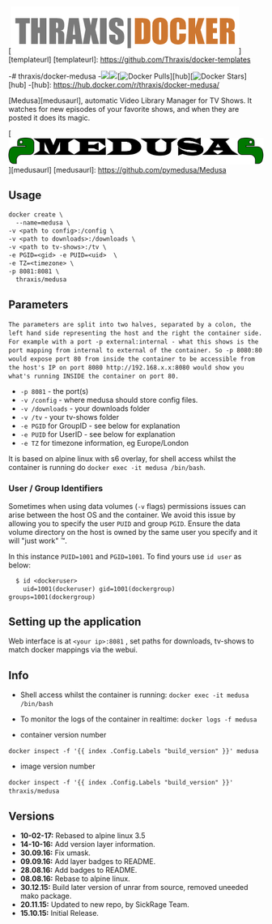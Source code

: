 [![Thraxis|Docker](https://raw.githubusercontent.com/thraxis/docker-templates/master/thraxis/img/thraxis-docker-medium.png)][templateurl]
[templateurl]: https://github.com/Thraxis/docker-templates

-# thraxis/docker-medusa
 -[![](https://images.microbadger.com/badges/version/thraxis/docker-medusa.svg)](https://microbadger.com/images/thraxis/docker-medusa "Get your own version badge on microbadger.com")[![](https://images.microbadger.com/badges/image/thraxis/docker-medusa.svg)](https://microbadger.com/images/thraxis/docker-medusa "Get your own image badge on microbadger.com")[![Docker Pulls](https://img.shields.io/docker/pulls/thraxis/docker-medusa.svg)][hub][![Docker Stars](https://img.shields.io/docker/stars/Thraxis/docker-medusa.svg)][hub]
 -[hub]: https://hub.docker.com/r/thraxis/docker-medusa/

[Medusa][medusaurl], automatic Video Library Manager for TV Shows. It watches for new episodes of your favorite shows, and when they are posted it does its magic.

[![medusa](https://raw.githubusercontent.com/thraxis/docker-templates/master/thraxis/img/medusa-readme.png)][medusaurl]
[medusaurl]: https://github.com/pymedusa/Medusa

## Usage

```
docker create \
  --name=medusa \
-v <path to config>:/config \
-v <path to downloads>:/downloads \
-v <path to tv-shows>:/tv \
-e PGID=<gid> -e PUID=<uid>  \
-e TZ=<timezone> \
-p 8081:8081 \
  thraxis/medusa
```

## Parameters

`The parameters are split into two halves, separated by a colon, the left hand side representing the host and the right the container side.
For example with a port -p external:internal - what this shows is the port mapping from internal to external of the container.
So -p 8080:80 would expose port 80 from inside the container to be accessible from the host's IP on port 8080
http://192.168.x.x:8080 would show you what's running INSIDE the container on port 80.`



* `-p 8081` - the port(s)
* `-v /config` - where medusa should store config files.
* `-v /downloads` - your downloads folder
* `-v /tv` - your tv-shows folder
* `-e PGID` for GroupID - see below for explanation
* `-e PUID` for UserID - see below for explanation
* `-e TZ` for timezone information, eg Europe/London


It is based on alpine linux with s6 overlay, for shell access whilst the container is running do `docker exec -it medusa /bin/bash`.

### User / Group Identifiers

Sometimes when using data volumes (`-v` flags) permissions issues can arise between the host OS and the container. We avoid this issue by allowing you to specify the user `PUID` and group `PGID`. Ensure the data volume directory on the host is owned by the same user you specify and it will "just work" ™.

In this instance `PUID=1001` and `PGID=1001`. To find yours use `id user` as below:

```
  $ id <dockeruser>
    uid=1001(dockeruser) gid=1001(dockergroup) groups=1001(dockergroup)
```

## Setting up the application

Web interface is at `<your ip>:8081` , set paths for downloads, tv-shows to match docker mappings via the webui.


## Info

* Shell access whilst the container is running: `docker exec -it medusa /bin/bash`
* To monitor the logs of the container in realtime: `docker logs -f medusa`

* container version number

`docker inspect -f '{{ index .Config.Labels "build_version" }}' medusa`

* image version number

`docker inspect -f '{{ index .Config.Labels "build_version" }}' thraxis/medusa`

## Versions

+ **10-02-17:** Rebased to alpine linux 3.5
+ **14-10-16:** Add version layer information.
+ **30.09.16:** Fix umask.
+ **09.09.16:** Add layer badges to README.
+ **28.08.16:** Add badges to README.
+ **08.08.16:** Rebase to alpine linux.
+ **30.12.15:** Build later version of unrar from source, removed uneeded mako package.
+ **20.11.15:** Updated to new repo, by SickRage Team.
+ **15.10.15:** Initial Release.
